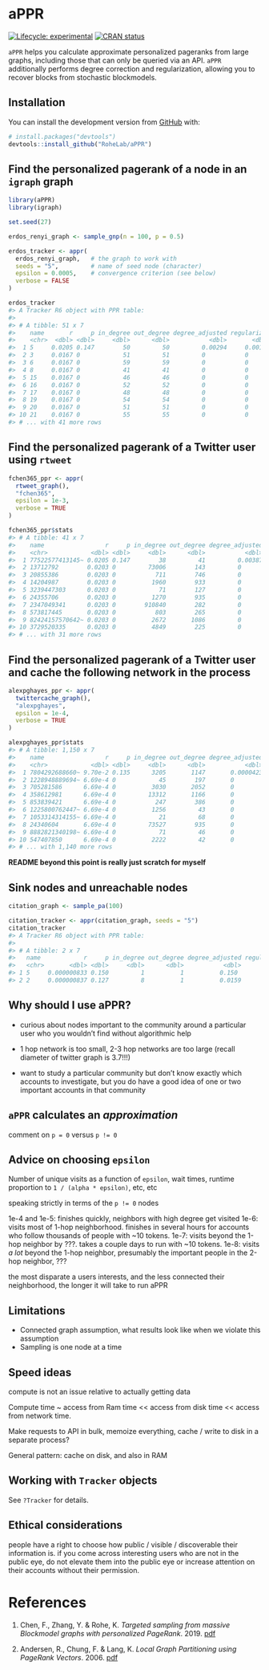 
<!-- README.md is generated from README.Rmd. Please edit that file -->

# aPPR

<!-- badges: start -->

[![Lifecycle:
experimental](https://img.shields.io/badge/lifecycle-experimental-orange.svg)](https://www.tidyverse.org/lifecycle/#experimental)
[![CRAN
status](https://www.r-pkg.org/badges/version/aPPR)](https://CRAN.R-project.org/package=aPPR)
<!-- badges: end -->

`aPPR` helps you calculate approximate personalized pageranks from large
graphs, including those that can only be queried via an API. `aPPR`
additionally performs degree correction and regularization, allowing you
to recover blocks from stochastic blockmodels.

## Installation

You can install the development version from
[GitHub](https://github.com/) with:

``` r
# install.packages("devtools")
devtools::install_github("RoheLab/aPPR")
```

## Find the personalized pagerank of a node in an `igraph` graph

``` r
library(aPPR)
library(igraph)

set.seed(27)

erdos_renyi_graph <- sample_gnp(n = 100, p = 0.5)

erdos_tracker <- appr(
  erdos_renyi_graph,   # the graph to work with
  seeds = "5",         # name of seed node (character)
  epsilon = 0.0005,    # convergence criterion (see below)
  verbose = FALSE
)

erdos_tracker
#> A Tracker R6 object with PPR table: 
#> 
#> # A tibble: 51 x 7
#>    name       r     p in_degree out_degree degree_adjusted regularized
#>    <chr>  <dbl> <dbl>     <dbl>      <dbl>           <dbl>       <dbl>
#>  1 5     0.0205 0.147        50         50         0.00294     0.00147
#>  2 3     0.0167 0            51         51         0           0      
#>  3 6     0.0167 0            59         59         0           0      
#>  4 8     0.0167 0            41         41         0           0      
#>  5 15    0.0167 0            46         46         0           0      
#>  6 16    0.0167 0            52         52         0           0      
#>  7 17    0.0167 0            48         48         0           0      
#>  8 19    0.0167 0            54         54         0           0      
#>  9 20    0.0167 0            51         51         0           0      
#> 10 21    0.0167 0            55         55         0           0      
#> # ... with 41 more rows
```

## Find the personalized pagerank of a Twitter user using `rtweet`

``` r
fchen365_ppr <- appr(
  rtweet_graph(),
  "fchen365",
  epsilon = 1e-3,
  verbose = TRUE
)

fchen365_ppr$stats
#> # A tibble: 41 x 7
#>    name                 r     p in_degree out_degree degree_adjusted regularized
#>    <chr>            <dbl> <dbl>     <dbl>      <dbl>           <dbl>       <dbl>
#>  1 77522577413145~ 0.0205 0.147        38         41         0.00387  0.00000133
#>  2 13712792        0.0203 0         73006        143         0        0         
#>  3 20855386        0.0203 0           711        746         0        0         
#>  4 14204987        0.0203 0          1960        933         0        0         
#>  5 3239447303      0.0203 0            71        127         0        0         
#>  6 24355706        0.0203 0          1270        935         0        0         
#>  7 2347049341      0.0203 0        910840        282         0        0         
#>  8 573817445       0.0203 0           803        265         0        0         
#>  9 82424157570642~ 0.0203 0          2672       1086         0        0         
#> 10 3729520335      0.0203 0          4849        225         0        0         
#> # ... with 31 more rows
```

## Find the personalized pagerank of a Twitter user and cache the following network in the process

``` r
alexpghayes_ppr <- appr(
  twittercache_graph(),
  "alexpghayes",
  epsilon = 1e-4,
  verbose = TRUE
)

alexpghayes_ppr$stats
#> # A tibble: 1,150 x 7
#>    name                 r     p in_degree out_degree degree_adjusted regularized
#>    <chr>            <dbl> <dbl>     <dbl>      <dbl>           <dbl>       <dbl>
#>  1 7804292688660~ 9.70e-2 0.135      3205       1147       0.0000423 0.000000853
#>  2 1228948889694~ 6.69e-4 0            45        197       0         0          
#>  3 705281586      6.69e-4 0          3030       2052       0         0          
#>  4 358612981      6.69e-4 0         13312       1166       0         0          
#>  5 853839421      6.69e-4 0           247        386       0         0          
#>  6 1225800762447~ 6.69e-4 0          1256         43       0         0          
#>  7 1053314314155~ 6.69e-4 0            21         68       0         0          
#>  8 24340604       6.69e-4 0         73527        935       0         0          
#>  9 8882821340198~ 6.69e-4 0            71         46       0         0          
#> 10 547407850      6.69e-4 0          2222         42       0         0          
#> # ... with 1,140 more rows
```

**README beyond this point is really just scratch for myself**

## Sink nodes and unreachable nodes

``` r
citation_graph <- sample_pa(100)

citation_tracker <- appr(citation_graph, seeds = "5")
citation_tracker
#> A Tracker R6 object with PPR table: 
#> 
#> # A tibble: 2 x 7
#>   name            r     p in_degree out_degree degree_adjusted regularized
#>   <chr>       <dbl> <dbl>     <dbl>      <dbl>           <dbl>       <dbl>
#> 1 5     0.000000833 0.150         1          1          0.150       0.0273
#> 2 2     0.000000837 0.127         8          1          0.0159      0.0102
```

## Why should I use aPPR?

  - curious about nodes important to the community around a particular
    user who you wouldn’t find without algorithmic help

  - 1 hop network is too small, 2-3 hop networks are too large (recall
    diameter of twitter graph is 3.7\!\!\!)

  - want to study a particular community but don’t know exactly which
    accounts to investigate, but you do have a good idea of one or two
    important accounts in that community

## `aPPR` calculates an *approximation*

comment on `p = 0` versus `p != 0`

## Advice on choosing `epsilon`

Number of unique visits as a function of `epsilon`, wait times, runtime
proportion to `1 / (alpha * epsilon)`, etc, etc

speaking strictly in terms of the `p != 0` nodes

1e-4 and 1e-5: finishes quickly, neighbors with high degree get visited
1e-6: visits most of 1-hop neighborhood. finishes in several hours for
accounts who follow thousands of people with \~10 tokens. 1e-7: visits
beyond the 1-hop neighbor by ???. takes a couple days to run with \~10
tokens. 1e-8: visits *a lot* beyond the 1-hop neighbor, presumably the
important people in the 2-hop neighbor, ???

the most disparate a users interests, and the less connected their
neighborhood, the longer it will take to run aPPR

## Limitations

  - Connected graph assumption, what results look like when we violate
    this assumption
  - Sampling is one node at a time

## Speed ideas

compute is not an issue relative to actually getting data

Compute time \~ access from Ram time \<\< access from disk time \<\<
access from network time.

Make requests to API in bulk, memoize everything, cache / write to disk
in a separate process?

General pattern: cache on disk, and also in RAM

## Working with `Tracker` objects

See `?Tracker` for details.

## Ethical considerations

people have a right to choose how public / visible / discoverable their
information is. if you come across interesting users who are not in the
public eye, do not elevate them into the public eye or increase
attention on their accounts without their permission.

# References

1.  Chen, F., Zhang, Y. & Rohe, K. *Targeted sampling from massive
    Blockmodel graphs with personalized PageRank*. 2019.
    [pdf](https://arxiv.org/abs/1910.12937)

2.  Andersen, R., Chung, F. & Lang, K. *Local Graph Partitioning using
    PageRank Vectors*. 2006.
    [pdf](http://www.leonidzhukov.net/hse/2015/networks/papers/andersen06localgraph.pdf)
